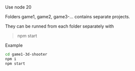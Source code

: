 Use node 20

Folders game1, game2, game3-... contains separate projects.

They can be runned from each folder separately with

> npm start

Example
```bash
cd game1-3d-shooter
npm i
npm start
```
